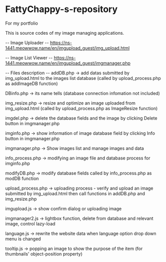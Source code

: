 # FattyChappy-s-repository
For my portfolio

This is source codes of my image managing applications.

-- Image Uploader --
https://ns-1441.meowwow.name/en/imgupload_guest/img_upload.html

-- Image List Viewer --
https://ns-1441.meowwow.name/en/imgupload_guest/imgmanager.php

-- Files description --
addDB.php         -> add datas submitted by img_upload.html to the images list database (called by upload_process.php as addImageDB function)

DBinfo.php        -> its name tells (database connection infomation not included)

img_resize.php    -> resize and optimize an image uploaded from img_upload.html (called by upload_process.php as ImageResize function)

imgdel.php        -> delete the database fields and the image by clicking Delete button in imgmanager.php

imginfo.php       -> show information of image database field by clicking Info button in imgmanager.php

imgmanager.php    -> Show images list and manage images and data

info_process.php  -> modifying an image file and database process for imginfo.php

modifyDB.php      -> modify database fields called by info_process.php as modDB function

upload_process.php -> uploading process - verify and upload an image submitted by img_upload.html then call functions in addDB.php and img_resize.php

imgupload.js -> show confirm dialog or uploading image

imgmanager2.js -> lightbox function, delete from database and relevant image, control lazy-load

language.js -> rewrite the website data when language option drop down menu is changed

tooltip.js -> popping an image to show the purpose of the item (for thumbnails' object-position property) 
